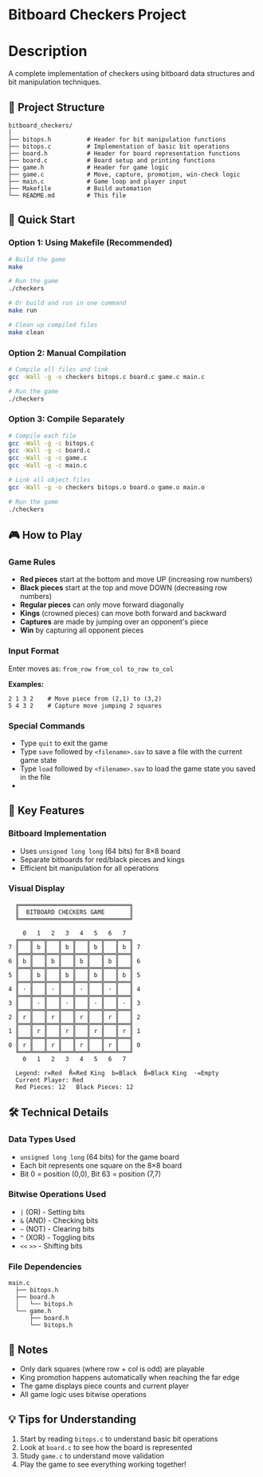 # Bitboard Checkers Project

# Description

A complete implementation of checkers using bitboard data structures and bit manipulation techniques.

## 📁 Project Structure

```
bitboard_checkers/
│
├── bitops.h          # Header for bit manipulation functions
├── bitops.c          # Implementation of basic bit operations
├── board.h           # Header for board representation functions
├── board.c           # Board setup and printing functions
├── game.h            # Header for game logic
├── game.c            # Move, capture, promotion, win-check logic
├── main.c            # Game loop and player input
├── Makefile          # Build automation
└── README.md         # This file
```

## 🚀 Quick Start

### Option 1: Using Makefile (Recommended)

```bash
# Build the game
make

# Run the game
./checkers

# Or build and run in one command
make run

# Clean up compiled files
make clean
```

### Option 2: Manual Compilation

```bash
# Compile all files and link
gcc -Wall -g -o checkers bitops.c board.c game.c main.c

# Run the game
./checkers
```

### Option 3: Compile Separately

```bash
# Compile each file
gcc -Wall -g -c bitops.c
gcc -Wall -g -c board.c
gcc -Wall -g -c game.c
gcc -Wall -g -c main.c

# Link all object files
gcc -Wall -g -o checkers bitops.o board.o game.o main.o

# Run the game
./checkers
```

## 🎮 How to Play

### Game Rules
- **Red pieces** start at the bottom and move UP (increasing row numbers)
- **Black pieces** start at the top and move DOWN (decreasing row numbers)
- **Regular pieces** can only move forward diagonally
- **Kings** (crowned pieces) can move both forward and backward
- **Captures** are made by jumping over an opponent's piece
- **Win** by capturing all opponent pieces

### Input Format
Enter moves as: `from_row from_col to_row to_col`

**Examples:**
```
2 1 3 2    # Move piece from (2,1) to (3,2)
5 4 3 2    # Capture move jumping 2 squares
```

### Special Commands
- Type `quit` to exit the game
- Type `save` followed by `<filename>.sav` to save a file with the current game state
- Type `load` followed by `<filename>.sav` to load the game state you saved in the file
- 

## 🎯 Key Features

### Bitboard Implementation
- Uses `unsigned long long` (64 bits) for 8×8 board
- Separate bitboards for red/black pieces and kings
- Efficient bit manipulation for all operations


### Visual Display
```
  ╔═══════════════════════════════╗
  ║  BITBOARD CHECKERS GAME       ║
  ╚═══════════════════════════════╝

    0   1   2   3   4   5   6   7
  ╔═══╦═══╦═══╦═══╦═══╦═══╦═══╦═══╗
7 ║   ║ b ║   ║ b ║   ║ b ║   ║ b ║ 7
  ╠═══╬═══╬═══╬═══╬═══╬═══╬═══╬═══╣
6 ║ b ║   ║ b ║   ║ b ║   ║ b ║   ║ 6
  ╠═══╬═══╬═══╬═══╬═══╬═══╬═══╬═══╣
5 ║   ║ b ║   ║ b ║   ║ b ║   ║ b ║ 5
  ╠═══╬═══╬═══╬═══╬═══╬═══╬═══╬═══╣
4 ║ · ║   ║ · ║   ║ · ║   ║ · ║   ║ 4
  ╠═══╬═══╬═══╬═══╬═══╬═══╬═══╬═══╣
3 ║   ║ · ║   ║ · ║   ║ · ║   ║ · ║ 3
  ╠═══╬═══╬═══╬═══╬═══╬═══╬═══╬═══╣
2 ║ r ║   ║ r ║   ║ r ║   ║ r ║   ║ 2
  ╠═══╬═══╬═══╬═══╬═══╬═══╬═══╬═══╣
1 ║   ║ r ║   ║ r ║   ║ r ║   ║ r ║ 1
  ╠═══╬═══╬═══╬═══╬═══╬═══╬═══╬═══╣
0 ║ r ║   ║ r ║   ║ r ║   ║ r ║   ║ 0
  ╚═══╩═══╩═══╩═══╩═══╩═══╩═══╩═══╝
    0   1   2   3   4   5   6   7

  Legend: r=Red  R̂=Red King  b=Black  B̂=Black King  ·=Empty
  Current Player: Red
  Red Pieces: 12   Black Pieces: 12
```

## 🛠️ Technical Details

### Data Types Used
- `unsigned long long` (64 bits) for the game board
- Each bit represents one square on the 8×8 board
- Bit 0 = position (0,0), Bit 63 = position (7,7)

### Bitwise Operations Used
- `|` (OR) - Setting bits
- `&` (AND) - Checking bits
- `~` (NOT) - Clearing bits
- `^` (XOR) - Toggling bits
- `<<` `>>` - Shifting bits

### File Dependencies
```
main.c
  ├── bitops.h
  ├── board.h
  │   └── bitops.h
  └── game.h
      ├── board.h
      └── bitops.h
```

## 📝 Notes

- Only dark squares (where row + col is odd) are playable
- King promotion happens automatically when reaching the far edge
- The game displays piece counts and current player
- All game logic uses bitwise operations


## 💡 Tips for Understanding

1. Start by reading `bitops.c` to understand basic bit operations
2. Look at `board.c` to see how the board is represented
3. Study `game.c` to understand move validation
4. Play the game to see everything working together!

